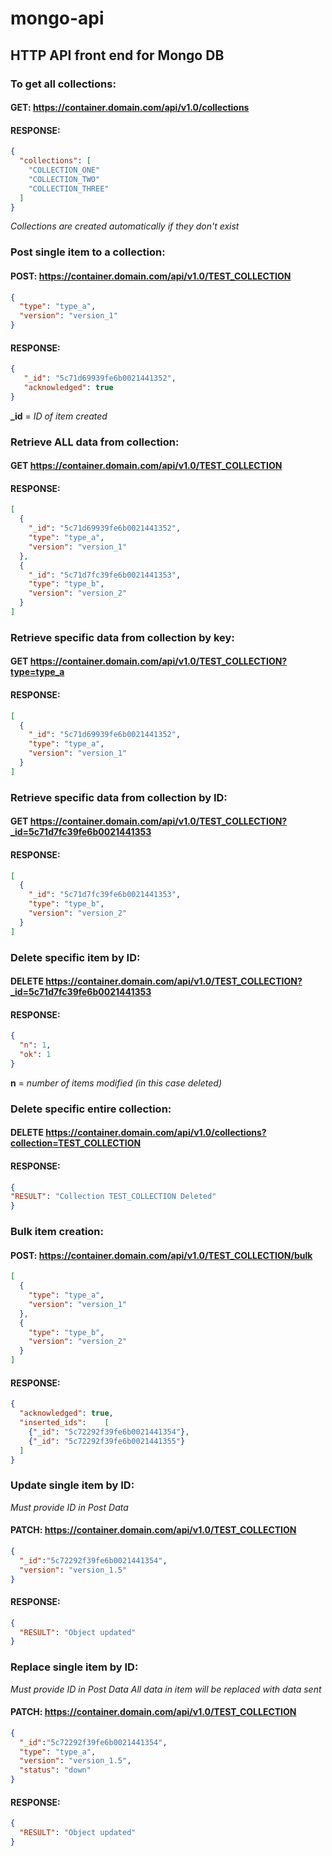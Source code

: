 # mongo-api
## HTTP API front end for Mongo DB

### To get all collections:
#### GET: https://container.domain.com/api/v1.0/collections
#### RESPONSE: 
```json
{
  "collections": [
    "COLLECTION_ONE" 
    "COLLECTION_TWO" 
    "COLLECTION_THREE"
  ]
}
```

*Collections are created automatically if they don't exist*

### Post single item to a collection:
#### POST: https://container.domain.com/api/v1.0/TEST_COLLECTION
```json
{
  "type": "type_a",
  "version": "version_1"
}
```
#### RESPONSE: 
```json
{
   "_id": "5c71d69939fe6b0021441352",
   "acknowledged": true
}
```
**_id** = *ID of item created*


### Retrieve ALL data from collection:
#### GET https://container.domain.com/api/v1.0/TEST_COLLECTION
#### RESPONSE:
```json
[
  {
    "_id": "5c71d69939fe6b0021441352",
    "type": "type_a",
    "version": "version_1"
  },
  {
    "_id": "5c71d7fc39fe6b0021441353",
    "type": "type_b",
    "version": "version_2"
  }
]
```

### Retrieve specific data from collection by key:
#### GET https://container.domain.com/api/v1.0/TEST_COLLECTION?type=type_a
#### RESPONSE:
```json
[
  {
    "_id": "5c71d69939fe6b0021441352",
    "type": "type_a",
    "version": "version_1"
  }
]
```

### Retrieve specific data from collection by ID:
#### GET https://container.domain.com/api/v1.0/TEST_COLLECTION?_id=5c71d7fc39fe6b0021441353
#### RESPONSE:
```json
[
  {
    "_id": "5c71d7fc39fe6b0021441353",
    "type": "type_b",
    "version": "version_2"
  }
]
```

### Delete specific item by ID:
#### DELETE  https://container.domain.com/api/v1.0/TEST_COLLECTION?_id=5c71d7fc39fe6b0021441353
#### RESPONSE:
```json
{
  "n": 1,
  "ok": 1
}
```
**n** = *number of items modified (in this case deleted)*

### Delete specific entire collection:
#### DELETE  https://container.domain.com/api/v1.0/collections?collection=TEST_COLLECTION
#### RESPONSE:
```json
{
"RESULT": "Collection TEST_COLLECTION Deleted"
}
```

### Bulk item creation:
#### POST: https://container.domain.com/api/v1.0/TEST_COLLECTION/bulk
```json
[
  {
    "type": "type_a",
    "version": "version_1"
  },
  {
    "type": "type_b",
    "version": "version_2"
  }
]
```
#### RESPONSE: 
```json
{
  "acknowledged": true,
  "inserted_ids":    [
    {"_id": "5c72292f39fe6b0021441354"},
    {"_id": "5c72292f39fe6b0021441355"}
  ]
}
```


### Update single item by ID:
*Must provide ID in Post Data*
#### PATCH: https://container.domain.com/api/v1.0/TEST_COLLECTION
```json
{
  "_id":"5c72292f39fe6b0021441354",
  "version": "version_1.5"
}
```
#### RESPONSE: 
```json
{
  "RESULT": "Object updated"
}
```


### Replace single item by ID:
*Must provide ID in Post Data*
*All data in item will be replaced with data sent*
#### PATCH: https://container.domain.com/api/v1.0/TEST_COLLECTION
```json
{
  "_id":"5c72292f39fe6b0021441354",
  "type": "type_a",
  "version": "version_1.5",
  "status": "down"
}
```
#### RESPONSE: 
```json
{
  "RESULT": "Object updated"
}
```

